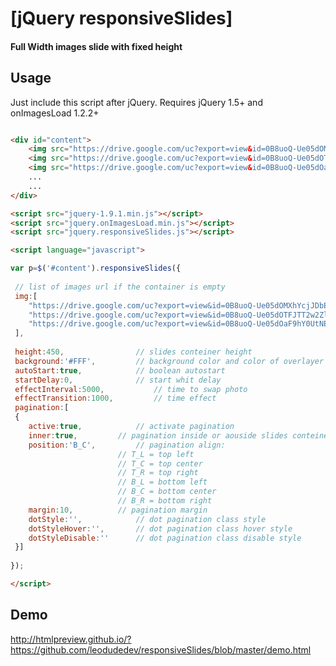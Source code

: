 # [jQuery responsiveSlides]
#### Full Width images slide with fixed height

Usage
-----

Just include this script after jQuery. Requires jQuery 1.5+ and onImagesLoad 1.2.2+

``` html

<div id="content">
	<img src="https://drive.google.com/uc?export=view&id=0B8uoQ-Ue05dOMXhYcjJDbE9mcms">
	<img src="https://drive.google.com/uc?export=view&id=0B8uoQ-Ue05dOTFJTT2w2Zll1TGc">
	<img src="https://drive.google.com/uc?export=view&id=0B8uoQ-Ue05dOaF9hY0UtNEFiaVE">
    ...
    ...
</div>

<script src="jquery-1.9.1.min.js"></script>
<script src="jquery.onImagesLoad.min.js"></script>
<script src="jquery.responsiveSlides.js"></script>

<script language="javascript">

var p=$('#content').responsiveSlides({
	
 // list of images url if the container is empty
 img:[
 	"https://drive.google.com/uc?export=view&id=0B8uoQ-Ue05dOMXhYcjJDbE9mcms",
	"https://drive.google.com/uc?export=view&id=0B8uoQ-Ue05dOTFJTT2w2Zll1TGc",
	"https://drive.google.com/uc?export=view&id=0B8uoQ-Ue05dOaF9hY0UtNEFiaVE"
 ],
	
 height:450,				// slides conteiner height
 background:'#FFF',			// background color and color of overlayer to fadeout on init
 autoStart:true,			// boolean autostart
 startDelay:0,				// start whit delay
 effectInterval:5000,			// time to swap photo
 effectTransition:1000,			// time effect
 pagination:[
 {
	active:true,			// activate pagination
	inner:true,			// pagination inside or aouside slides conteiner
	position:'B_C',			// pagination align:
						// T_L = top left
						// T_C = top center
						// T_R = top right
						// B_L = bottom left
						// B_C = bottom center
						// B_R = bottom right
	margin:10, 			// pagination margin
	dotStyle:'', 			// dot pagination class style
	dotStyleHover:'', 		// dot pagination class hover style
	dotStyleDisable:''		// dot pagination class disable style
 }]
 
});

</script>

```

Demo
---------------

http://htmlpreview.github.io/?https://github.com/leodudedev/responsiveSlides/blob/master/demo.html

